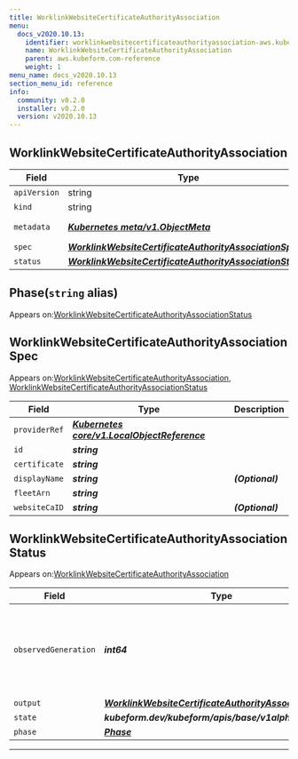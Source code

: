 ```yaml
---
title: WorklinkWebsiteCertificateAuthorityAssociation
menu:
  docs_v2020.10.13:
    identifier: worklinkwebsitecertificateauthorityassociation-aws.kubeform.com
    name: WorklinkWebsiteCertificateAuthorityAssociation
    parent: aws.kubeform.com-reference
    weight: 1
menu_name: docs_v2020.10.13
section_menu_id: reference
info:
  community: v0.2.0
  installer: v0.2.0
  version: v2020.10.13
---
```


## WorklinkWebsiteCertificateAuthorityAssociation
| Field | Type | Description |
| ------ | ----- | ----------- |
| `apiVersion` | string | `aws.kubeform.com/v1alpha1` |
|    `kind` | string | `WorklinkWebsiteCertificateAuthorityAssociation` |
| `metadata` | ***[Kubernetes meta/v1.ObjectMeta](https://kubernetes.io/docs/reference/generated/kubernetes-api/v1.13/#objectmeta-v1-meta)***|Refer to the Kubernetes API documentation for the fields of the `metadata` field.|
| `spec` | ***[WorklinkWebsiteCertificateAuthorityAssociationSpec](#worklinkwebsitecertificateauthorityassociationspec)***||
| `status` | ***[WorklinkWebsiteCertificateAuthorityAssociationStatus](#worklinkwebsitecertificateauthorityassociationstatus)***||
## Phase(`string` alias)

Appears on:[WorklinkWebsiteCertificateAuthorityAssociationStatus](#worklinkwebsitecertificateauthorityassociationstatus)

## WorklinkWebsiteCertificateAuthorityAssociationSpec

Appears on:[WorklinkWebsiteCertificateAuthorityAssociation](#worklinkwebsitecertificateauthorityassociation), [WorklinkWebsiteCertificateAuthorityAssociationStatus](#worklinkwebsitecertificateauthorityassociationstatus)

| Field | Type | Description |
| ------ | ----- | ----------- |
| `providerRef` | ***[Kubernetes core/v1.LocalObjectReference](https://kubernetes.io/docs/reference/generated/kubernetes-api/v1.13/#localobjectreference-v1-core)***||
| `id` | ***string***||
| `certificate` | ***string***||
| `displayName` | ***string***| ***(Optional)*** |
| `fleetArn` | ***string***||
| `websiteCaID` | ***string***| ***(Optional)*** |
## WorklinkWebsiteCertificateAuthorityAssociationStatus

Appears on:[WorklinkWebsiteCertificateAuthorityAssociation](#worklinkwebsitecertificateauthorityassociation)

| Field | Type | Description |
| ------ | ----- | ----------- |
| `observedGeneration` | ***int64***| ***(Optional)*** Resource generation, which is updated on mutation by the API Server.|
| `output` | ***[WorklinkWebsiteCertificateAuthorityAssociationSpec](#worklinkwebsitecertificateauthorityassociationspec)***| ***(Optional)*** |
| `state` | ***kubeform.dev/kubeform/apis/base/v1alpha1.State***| ***(Optional)*** |
| `phase` | ***[Phase](#phase)***| ***(Optional)*** |
---

